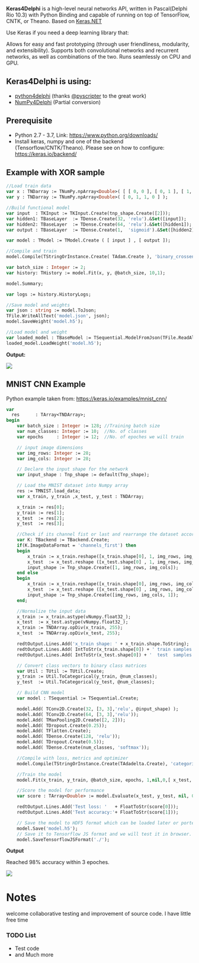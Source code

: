 **Keras4Delphi** is a high-level neural networks API, written in Pascal(Delphi Rio 10.3) with Python Binding and capable of running on top of TensorFlow, CNTK, or Theano. Based on [Keras.NET](https://github.com/SciSharp/Keras.NET) 

Use Keras if you need a deep learning library that:

Allows for easy and fast prototyping (through user friendliness, modularity, and extensibility).
Supports both convolutional networks and recurrent networks, as well as combinations of the two.
Runs seamlessly on CPU and GPU.

## Keras4Delphi is using:

* [python4delphi](https://github.com/pyscripter/python4delphi) (thanks [@pyscripter](https://github.com/pyscripter) to the great work)
* [NumPy4Delphi](https://github.com/Pigrecos/Keras4Delphi/tree/master/src/NumPy) (Partial conversion)

## Prerequisite
* Python 2.7 - 3.7, Link: https://www.python.org/downloads/
* Install keras, numpy and one of the backend (Tensorflow/CNTK/Theano). Please see on how to configure: https://keras.io/backend/

## Example with XOR sample

```pascal
//Load train data
var x : TNDarray := TNumPy.npArray<Double>( [ [ 0, 0 ], [ 0, 1 ], [ 1, 0 ], [ 1, 1 ] ] );
var y : TNDarray := TNumPy.npArray<Double>( [ 0, 1, 1, 0 ] );

//Build functional model
var input  : TKInput := TKInput.Create(tnp_shape.Create([2]));
var hidden1: TBaseLayer  := TDense.Create(32, 'relu').&Set([input]);
var hidden2: TBaseLayer  := TDense.Create(64, 'relu').&Set([hidden1]);
var output : TBaseLayer  := TDense.Create(1,  'sigmoid').&Set([hidden2]);

var model : TModel := TModel.Create ( [ input ] , [ output ]);

//Compile and train
model.Compile(TStringOrInstance.Create( TAdam.Create ), 'binary_crossentropy',['accuracy']);

var batch_size : Integer := 2;
var history: THistory := model.Fit(x, y, @batch_size, 10,1);

model.Summary;

var logs := history.HistoryLogs;

//Save model and weights
var json : string := model.ToJson;
TFile.WriteAllText('model.json', json);
model.SaveWeight('model.h5');

//Load model and weight
var loaded_model : TBaseModel := TSequential.ModelFromJson(TFile.ReadAllText('model.json'));
loaded_model.LoadWeight('model.h5');
```

**Output:**

![](https://github.com/Pigrecos/Keras4Delphi/blob/master/Images/xor.jpg)

## MNIST CNN Example

Python example taken from: https://keras.io/examples/mnist_cnn/

```pascal
var
  res      : TArray<TNDArray>;
begin
    var batch_size : Integer := 128; //Training batch size
    var num_classes: Integer := 10;  //No. of classes
    var epochs     : Integer := 12;  //No. of epoches we will train

    // input image dimensions
    var img_rows: Integer := 28;
    var img_cols: Integer := 28;

    // Declare the input shape for the network
    var input_shape : Tnp_shape := default(Tnp_shape);

    // Load the MNIST dataset into Numpy array
    res := TMNIST.load_data;
    var x_train, y_train ,x_test, y_test : TNDArray;

    x_train := res[0];
    y_train := res[1];
    x_test  := res[2];
    y_test  := res[3];

    //Check if its channel fist or last and rearrange the dataset accordingly
    var K: TBackend := TBackend.Create;
    if(K.ImageDataFormat = 'channels_first') then
    begin
        x_train := x_train.reshape([x_train.shape[0], 1, img_rows, img_cols]);
        x_test  := x_test.reshape ([x_test.shape[0] , 1, img_rows, img_cols]);
        input_shape := Tnp_shape.Create([1, img_rows, img_cols]);
    end else
    begin
        x_train := x_train.reshape([x_train.shape[0], img_rows, img_cols, 1]);
        x_test  := x_test.reshape ([x_test.shape[0] , img_rows, img_cols, 1]);
        input_shape := Tnp_shape.Create([img_rows, img_cols, 1]);
    end;

    //Normalize the input data
    x_train := x_train.astype(vNumpy.float32_);
    x_test  := x_test.astype(vNumpy.float32_);
    x_train := TNDArray.opDiv(x_train, 255);
    x_test  := TNDArray.opDiv(x_test, 255);

    redtOutput.Lines.Add('x_train shape: ' + x_train.shape.ToString);
    redtOutput.Lines.Add( IntToStr(x_train.shape[0]) + ' train samples');
    redtOutput.Lines.Add( IntToStr(x_test.shape[0]) + '  test  samples');

    // Convert class vectors to binary class matrices
    var Util : TUtil := TUtil.Create;
    y_train := Util.ToCategorical(y_train, @num_classes);
    y_test  := Util.ToCategorical(y_test, @num_classes);

    // Build CNN model
    var model : TSequential := TSequential.Create;

    model.Add( TConv2D.Create(32, [3, 3],'relu', @input_shape) );
    model.Add( TConv2D.Create(64, [3, 3],'relu'));
    model.Add( TMaxPooling2D.Create([2, 2]));
    model.Add( TDropout.Create(0.25));
    model.Add( TFlatten.Create);
    model.Add( TDense.Create(128, 'relu'));
    model.Add( TDropout.Create(0.5));
    model.Add( TDense.Create(num_classes, 'softmax'));

    //Compile with loss, metrics and optimizer
    model.Compile(TStringOrInstance.Create(TAdadelta.Create), 'categorical_crossentropy', [ 'accuracy' ]);

    //Train the model
    model.Fit(x_train, y_train, @batch_size, epochs, 1,nil,0,[ x_test, y_test ]);

    //Score the model for performance
    var score : TArray<Double> := model.Evaluate(x_test, y_test, nil, 0);

    redtOutput.Lines.Add('Test loss: '   + FloatToStr(score[0]));
    redtOutput.Lines.Add('Test accuracy:'+ FloatToStr(score[1]));

    // Save the model to HDF5 format which can be loaded later or ported to other application
    model.Save('model.h5');
    // Save it to Tensorflow JS format and we will test it in browser.
    model.SaveTensorflowJSFormat('./');
```

**Output**

Reached 98% accuracy within 3 epoches.

![](https://github.com/Pigrecos/Keras4Delphi/blob/master/Images/MNIST.jpg)

# Notes
   welcome collaborative testing and improvement of source code. I have little free time
   
### TODO List ###
* Test code
* and Much more   
